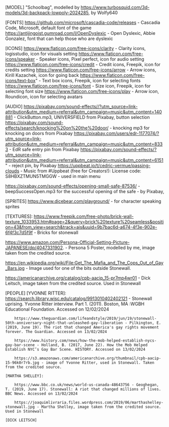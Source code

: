 [MODEL]
"Schoolbag", modelled by https://www.turbosquid.com/3d-models/3d-backpack-lowpoly-2024285, by Wolfy640


[FONTS]
https://github.com/microsoft/cascadia-code/releases - Cascadia Code, Microsoft, default font of the game
https://antijingoist.gumroad.com/l/OpenDyslexic - Open Dyslexic, Abbie Gonzalez, font that can help those who are dyslexic


[ICONS]
https://www.flaticon.com/free-icons/clarity - Clarity icons, logisstudio, icon for visuals setting
https://www.flaticon.com/free-icons/speaker - Speaker icons, Pixel perfect, icon for audio setting
https://www.flaticon.com/free-icons/credit - Credit icons, Freepik, icon for credits setting
https://www.flaticon.com/free-icons/arrow - Arrow icons, Kirill Kazachek, icon for going back
https://www.flaticon.com/free-icons/text-box" - Text box icons, Freepik, icon for selecting fonts
https://www.flaticon.com/free-icons/font - Size icon, Freepik, icon for selecting font size
https://www.flaticon.com/free-icons/play - Arrow icon, Roundicon, icon for selecting avatars

[AUDIO]
https://pixabay.com/sound-effects//?utm_source=link-attribution&utm_medium=referral&utm_campaign=music&utm_content=140881 - ClickButton.mp3, UNIVERSFIELD from Pixabay, button selection
https://pixabay.com/sound-effects/search/knocking%20on%20the%20door/ - knocking mp3 for knocking on doors from Pixabay
https://pixabay.com/users/edr-1177074/?utm_source=link-attribution&utm_medium=referral&utm_campaign=music&utm_content=8333 - EdR safe entry pin from Pixabay
https://pixabay.com/sound-effects/?utm_source=link-attribution&utm_medium=referral&utm_campaign=music&utm_content=6151" - reject pin, by Pixabay
https://uppbeat.io/t/cedric-vermue/passing-clouds - Music from #Uppbeat (free for Creators!): License code: S8HBXZTMUN5TMGGW - used in main menu

https://pixabay.com/sound-effects/opening-small-safe-87536/ - beepSuccessOpen.mp3 for the successful opening of the safe - by Pixabay, 

[SPRITES]
https://www.dicebear.com/playground/ - for character speaking sprites

[TEXTURES]:
https://www.freepik.com/free-photo/brick-wall-texture_1033953.htm#page=2&query=brick%20texture%20seamless&position=43&from_view=search&track=ais&uuid=9b7bac6d-a674-4f3e-902e-6f4f3c7d5f9f - Bricks for stonewall

https://www.amazon.com/Persona-Official-Setting-Picture-JAPANESE/dp/4047331902. - Persona 5 Poster, modelled by me, image taken from the credited source.

https://en.wikipedia.org/wiki/File:Get_The_Mafia_and_The_Cops_Out_of_Gay_Bars.jpg - Image used for one of the bits outside Stonewall.

https://americanarchive.org/catalog/cpb-aacip_15-pr7mp4wr01 - Dick Leitsch, image taken from the credited source. Used in Stonewall

[PEOPLE]
    [YVONNE RITTER]:
        https://search.library.wisc.edu/catalog/9913010402402121 - Stonewall uprising. Yvonne Ritter interview. Part 1. (2011).
        Boston, MA :WGBH Educational Foundation. Accessed on 12/02/2024

        https://www.theguardian.com/lifeandstyle/2019/jun/19/stonewall-50th-anniversary-night-that-unleashed-gay-liberation - Pilkington, E. (2019, June 19). The riot that changed America's gay rights movement forever. The Guardian. Accessed on 13/02/2024

        https://www.history.com/news/how-the-mob-helped-establish-nycs-gay-bar-scene - Holland, B. (2017, June 22). How the Mob Helped Establish NYC’s Gay Bar Scene. HISTORY. Accessed on 13/02/2024

        https://s3.amazonaws.com/americanarchive.org/thumbnail/cpb-aacip-15-96k0r7rb.jpg - image of Yvonne Ritter, used in Stonewall. Taken from the credited source. 

    [MARTHA SHELLEY]:

        https://www.bbc.co.uk/news/world-us-canada-48643756 - Geoghegan, T. (2019, June 17). Stonewall: A riot that changed millions of lives. BBC News. Accessed on 13/02/2024
        
        https://joaquimlivraria.files.wordpress.com/2019/06/marthashelley-stonewall.jpg - Martha Shelley, image taken from the credited source. Used in Stonewall

    [DICK LEITSCH]